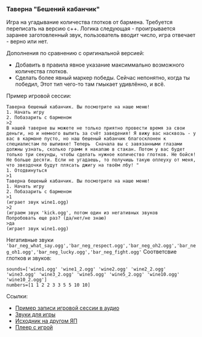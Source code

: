 ### Таверна "Бешений кабанчик"

Игра на угадывание количества глотков от бармена. Требуется переписать на версию с++.
Логика следующая - проигрывается заранее заготовленный звук, пользователь вводит число, игра отвечает - верно или нет.

Дополнения по сравнению с оригинальной версией:
* Добавить в правила явное указание максиммально возможного количества глотков.
* Сделать более явный маркер победы. Сейчас непонятно, когда ты победил, Этот тип чего-то там гмыкает удивлённо, и всё.

Пример игровой сессии:
```
Таверна бешеный кабанчик. Вы посмотрите на наше меню!
1. Начать игру
2. Побазарить с барменом
>2
В нашей таверне вы можете не только приятно провести время за свои деньги, но и немного выпить за счёт заведения! Я вижу вас насквозь - у вас в кармане пусто, но наш бешеный кабанчик благосклонен к специалистам по выпивке! Теперь  Сначала вы с завязанными глазами должны узнать, сколько грамм я накапаю в стакан. Потом у вас будет только три секунды, чтобы сделать нужное количество глотков. Не бойся! Не больше десяти. Если не угадаешь, то получишь такую оплеуху от меня, что звездочки будут плясать джигу на твоём лбу! "
1. Отодвинуться
>1
Таверна бешеный кабанчик. Вы посмотрите на наше меню!
1. Начать игру
2. Побазарить с барменом
>1
(играет звук wine1.ogg)
>2
(играем звук 'kick.ogg', потом один из негативных звуков
Попробовать еще раз? (да/нет/не знаю)
>да
(играет звук wine1.ogg)
```

Негативные звуки `'bar_neg_what_say.ogg','bar_neg_respect.ogg','bar_neg_oh2.ogg','bar_neg_oh1.ogg','bar_neg_lucky.ogg','bar_neg_fight.ogg'`
Соответсвие глотков и звуков:
```
sounds=['wine1.ogg' 'wine1_2.ogg' 'wine2.ogg' 'wine2_2.ogg' 'wine3.ogg' 'wine3_2.ogg' 'wine5.ogg' 'wine5_2.ogg' 'wine10.ogg' 'wine10_2.ogg'] 
numbers=[1 1 2 2 3 3 5 5 10 10]
```

Ссылки:
* [Пример записи игровой сессии в аудио](https://github.com/antlas1/reqdialas/blob/main/lone/tavern/barfly.mp3)
* [Звуки для игры](https://github.com/antlas1/reqdialas/blob/main/lone/tavern/tavern_sounds.zip)
* [Исходник на другом ЯП](https://github.com/antlas1/reqdialas/blob/main/lone/tavern/tavern.t)
* [Плеер с игрой](https://disk.yandex.ru/d/6yQURXREIsBrfA)